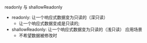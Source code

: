 readonly 与 shallowReadonly
- readonly: 让一个响应式数据变为只读的（深只读）
    - 让一个响应式数据变成是只读的;
- shallowReadonly: 让一个响应式数据变为只读的（浅只读）
应用场景
    - 不希望数据被修改时